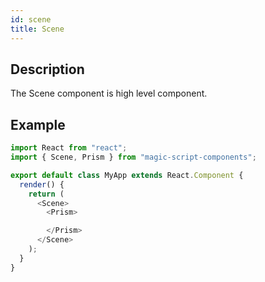 ```yaml
---
id: scene
title: Scene
---
```


## Description

The Scene component is high level component.

## Example

```javascript
import React from "react";
import { Scene, Prism } from "magic-script-components";

export default class MyApp extends React.Component {
  render() {
    return (
      <Scene>
        <Prism>

        </Prism>
      </Scene>
    );
  }
}